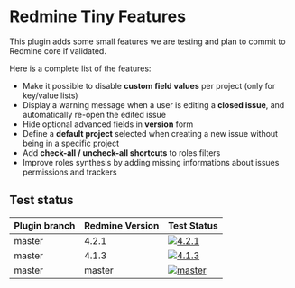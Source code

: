 # Redmine Tiny Features

This plugin adds some small features we are testing and plan to commit to Redmine core if validated.

Here is a complete list of the features:
* Make it possible to disable **custom field values** per project (only for key/value lists)
* Display a warning message when a user is editing a **closed issue**, and automatically re-open the edited issue
* Hide optional advanced fields in **version** form
* Define a **default project** selected when creating a new issue without being in a specific project
* Add **check-all / uncheck-all shortcuts** to roles filters
* Improve roles synthesis by adding missing informations about issues permissions and trackers

## Test status

|Plugin branch| Redmine Version   | Test Status      |
|-------------|-------------------|------------------|
|master       | 4.2.1             | [![4.2.1][1]][5] | 
|master       | 4.1.3             | [![4.1.3][2]][5] | 
|master       | master            | [![master][3]][5]|

[1]: https://github.com/nanego/redmine_tiny_features/actions/workflows/4_2_1.yml/badge.svg
[2]: https://github.com/nanego/redmine_tiny_features/actions/workflows/4_1_3.yml/badge.svg
[3]: https://github.com/nanego/redmine_tiny_features/actions/workflows/master.yml/badge.svg
[5]: https://github.com/nanego/redmine_tiny_features/actions
